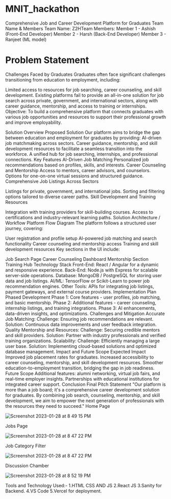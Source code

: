 # MNIT_hackathon
Comprehensive Job and Career Development Platform for Graduates
Team Name & Members
Team Name: Z2HTeam
Members:
Member 1 - Ashish (Front-End Developer)
Member 2 - Harsh (Back-End Developer)
Member 3 - Ranjeet (ML model)

# Problem Statement
Challenges Faced by Graduates
Graduates often face significant challenges transitioning from education to employment, including:

Limited access to resources for job searching, career counseling, and skill development.
Existing platforms fail to provide an all-in-one solution for job search across private, government, and international sectors, along with career guidance, mentorship, and access to training or internships.
Objective: To build a comprehensive platform that connects graduates with various job opportunities and resources to support their professional growth and improve employability.

Solution Overview
Proposed Solution
Our platform aims to bridge the gap between education and employment for graduates by providing:
AI-driven job matchmaking across sectors.
Career guidance, mentorship, and skill development resources to facilitate a seamless transition into the workforce.
A unified hub for job searching, internships, and professional connections.
Key Features
AI-Driven Job Matching
Personalized job recommendations based on profiles, skills, and interests.
Career Counseling and Mentorship
Access to mentors, career advisors, and counselors.
Options for one-on-one virtual sessions and structured guidance.
Comprehensive Job Listings Across Sectors

Listings for private, government, and international jobs.
Sorting and filtering options tailored to diverse career paths.
Skill Development and Training Resources

Integration with training providers for skill-building courses.
Access to certifications and industry-relevant learning paths.
Solution Architecture / Workflow
Platform Flow Diagram
The platform follows a structured user journey, covering:

User registration and profile setup
AI-powered job matching and search functionality
Career counseling and mentorship access
Training and skill development resources
Key sections in the UI include:

Job Search Page
Career Counseling Dashboard
Mentorship Section
Training Hub
Technology Stack
Front-End: React / Angular for a dynamic and responsive experience.
Back-End: Node.js with Express for scalable server-side operations.
Database: MongoDB / PostgreSQL for storing user data and job listings.
AI/ML: TensorFlow or Scikit-Learn to power job recommendation engines.
Other Tools:
APIs for integrating job listings, payment gateways, and external course providers.
Implementation Plan
Phased Development
Phase 1: Core features - user profiles, job matching, and basic mentorship.
Phase 2: Additional features - career counseling, internship listings, and training integrations.
Phase 3: AI enhancements, data-driven insights, and optimizations.
Challenges and Mitigation
Accurate Job Matching:
Challenge: Ensuring job recommendations are relevant.
Solution: Continuous data improvements and user feedback integration.
Quality Mentorship and Resources:
Challenge: Securing credible mentors and skill providers.
Solution: Partner with industry professionals and verified training organizations.
Scalability:
Challenge: Efficiently managing a large user base.
Solution: Implementing cloud-based solutions and optimized database management.
Impact and Future Scope
Expected Impact
Improved job placement rates for graduates.
Increased accessibility to career counseling, mentorship, and skill development resources.
Smoother education-to-employment transition, bridging the gap in job readiness.
Future Scope
Additional features: alumni networking, virtual job fairs, and real-time employer insights.
Partnerships with educational institutions for integrated career support.
Conclusion
Final Pitch Statement
"Our platform is more than a job board; it's a comprehensive career development solution for graduates. By combining job search, counseling, mentorship, and skill development, we aim to empower the next generation of professionals with the resources they need to succeed."
Home Page

![Screenshot 2023-01-28 at 8 49 15 PM](https://user-images.githubusercontent.com/114575434/215274848-ce9787c7-8bdc-43c5-9f58-f7862b4cecd7.png)


Jobs Page

![Screenshot 2023-01-28 at 8 47 22 PM](https://user-images.githubusercontent.com/114575434/215274857-f2aefecd-f349-4c8c-b703-0c4ad410159a.png)



Job Category Filter


![Screenshot 2023-01-28 at 8 47 22 PM](https://user-images.githubusercontent.com/114575434/215274869-908a1630-83c9-44c6-bf37-dfb76262a895.png)



Discussion Chamber

![Screenshot 2023-01-28 at 8 52 19 PM](https://user-images.githubusercontent.com/114575434/215274887-06fa1c2e-79b1-47f0-b0ee-bdb34d6f1281.png)

Tools and Technology Used:-
1.HTML CSS AND JS
2.React JS
3.Sanity for Backend.
4.VS Code
5.Vercel for deployment.
